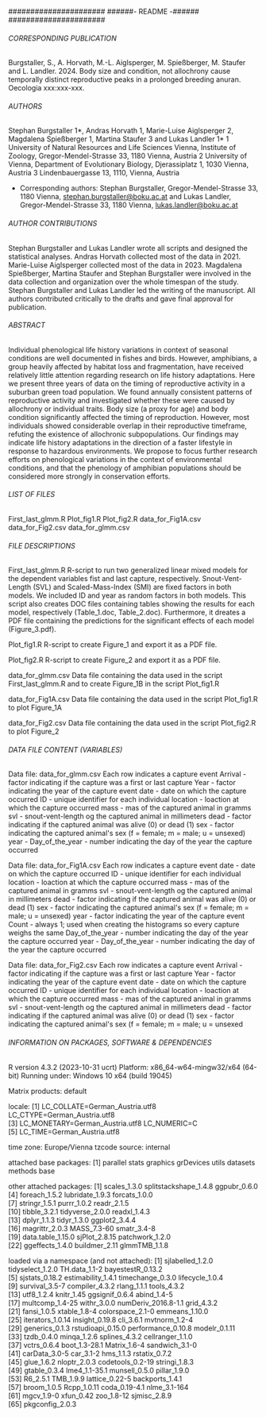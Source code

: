 ######################
######- README -###### 
######################

###### CORRESPONDING PUBLICATION ######
Burgstaller, S., A. Horvath, M.-L. Aiglsperger, M. Spießberger, M. Staufer and L. Landler. 2024.
Body size and condition, not allochrony cause temporally distinct reproductive peaks in a prolonged breeding anuran. Oecologia xxx:xxx-xxx.


###### AUTHORS ###### 
Stephan Burgstaller 1*, Andras Horvath 1, Marie-Luise Aiglsperger 2, Magdalena Spießberger 1, Martina Staufer 3 and Lukas Landler 1*
1 University of Natural Resources and Life Sciences Vienna, Institute of Zoology, Gregor-Mendel-Strasse 33, 1180 Vienna, Austria
2 University of Vienna, Department of Evolutionary Biology, Djerassiplatz 1, 1030 Vienna, Austria
3 Lindenbauergasse 13, 1110, Vienna, Austria
* Corresponding authors: Stephan Burgstaller, Gregor-Mendel-Strasse 33, 1180 Vienna, stephan.burgstaller@boku.ac.at and Lukas Landler, Gregor-Mendel-Strasse 33, 1180 Vienna, lukas.landler@boku.ac.at


###### AUTHOR CONTRIBUTIONS ######
Stephan Burgstaller and Lukas Landler wrote all scripts and designed the statistical analyses.
Andras Horvath collected most of the data in 2021.
Marie-Luise Aiglsperger collected most of the data in 2023.
Magdalena Spießberger, Martina Staufer and Stephan Burgstaller were involved in the data collection and organization over the whole timespan of the study. 
Stephan Burgstaller and Lukas Landler led the writing of the manuscript. All authors contributed critically to the drafts and gave final approval for publication.


###### ABSTRACT ###### 
Individual phenological life history variations in context of seasonal conditions are well documented in fishes and birds.
However, amphibians, a group heavily affected by habitat loss and fragmentation, have received relatively little attention regarding research on life history adaptations.
Here we present three years of data on the timing of reproductive activity in a suburban green toad population.
We found annually consistent patterns of reproductive activity and investigated whether these were caused by allochrony or individual traits.
Body size (a proxy for age) and body condition significantly affected the timing of reproduction.
However, most individuals showed considerable overlap in their reproductive timeframe, refuting the existence of allochronic subpopulations.
Our findings may indicate life history adaptations in the direction of a faster lifestyle in response to hazardous environments.
We propose to focus further research efforts on phenological variations in the context of environmental conditions, and that the phenology of amphibian populations should be considered more strongly in conservation efforts.


###### LIST OF FILES ######
First_last_glmm.R
Plot_fig1.R
Plot_fig2.R
data_for_Fig1A.csv
data_for_Fig2.csv
data_for_glmm.csv


###### FILE DESCRIPTIONS ######

First_last_glmm.R
R-script to run two generalized linear mixed models for the dependent variables fist and last capture, respectively.
Snout-Vent-Length (SVL) and Scaled-Mass-Index (SMI) are fixed factors in both models.
We included ID and year as random factors in both models.
This script also creates DOC files containing tables showing the results for each model, respectively (Table_1.doc, Table_2.doc).
Furthermore, it dreates a PDF file containing the predictions for the significant effects of each model (Figure_3.pdf).

Plot_fig1.R
R-script to create Figure_1 and export it as a PDF file.

Plot_fig2.R
R-script to create Figure_2 and export it as a PDF file.

data_for_glmm.csv
Data file containing the data used in the script First_last_glmm.R and to create Figure_1B in the script Plot_fig1.R

data_for_Fig1A.csv
Data file containing the data used in the script Plot_fig1.R to plot Figure_1A

data_for_Fig2.csv
Data file containing the data used in the script Plot_fig2.R to plot Figure_2


###### DATA FILE CONTENT (VARIABLES) ######

Data file: data_for_glmm.csv
Each row indicates a capture event
Arrival - factor indicating if the capture was a first or last capture
Year - factor indicating the year of the capture event
date - date on which the capture occurred
ID - unique identifier for each individual
location - loaction at which the capture occurred
mass - mas of the captured animal in gramms
svl - snout-vent-length og the captured animal in millimeters
dead - factor indicating if the captured animal was alive (0) or dead (1)
sex - factor indicating the captured animal's sex (f = female; m = male; u = unsexed)
year -
Day_of_the_year - number indicating the day of the year the capture occurred

Data file: data_for_Fig1A.csv
Each row indicates a capture event
date - date on which the capture occurred
ID - unique identifier for each individual
location - loaction at which the capture occurred
mass - mas of the captured animal in gramms
svl - snout-vent-length og the captured animal in millimeters
dead - factor indicating if the captured animal was alive (0) or dead (1)
sex - factor indicating the captured animal's sex (f = female; m = male; u = unsexed)
year - factor indicating the year of the capture event
Count - always 1; used when creating the histograms so every capture weighs the same
Day_of_the_year - number indicating the day of the year the capture occurred
year -
Day_of_the_year - number indicating the day of the year the capture occurred

Data file: data_for_Fig2.csv
Each row indicates a capture event
Arrival - factor indicating if the capture was a first or last capture
Year - factor indicating the year of the capture event
date - date on which the capture occurred
ID - unique identifier for each individual
location - loaction at which the capture occurred
mass - mas of the captured animal in gramms
svl - snout-vent-length og the captured animal in millimeters
dead - factor indicating if the captured animal was alive (0) or dead (1)
sex - factor indicating the captured animal's sex (f = female; m = male; u = unsexed


###### INFORMATION ON PACKAGES, SOFTWARE & DEPENDENCIES ######

R version 4.3.2 (2023-10-31 ucrt)
Platform: x86_64-w64-mingw32/x64 (64-bit)
Running under: Windows 10 x64 (build 19045)

Matrix products: default

locale:
[1] LC_COLLATE=German_Austria.utf8  LC_CTYPE=German_Austria.utf8   
[3] LC_MONETARY=German_Austria.utf8 LC_NUMERIC=C                   
[5] LC_TIME=German_Austria.utf8    

time zone: Europe/Vienna
tzcode source: internal

attached base packages:
[1] parallel  stats     graphics  grDevices utils     datasets  methods   base     

other attached packages:
 [1] scales_1.3.0          splitstackshape_1.4.8 ggpubr_0.6.0         
 [4] foreach_1.5.2         lubridate_1.9.3       forcats_1.0.0        
 [7] stringr_1.5.1         purrr_1.0.2           readr_2.1.5          
[10] tibble_3.2.1          tidyverse_2.0.0       readxl_1.4.3         
[13] dplyr_1.1.3           tidyr_1.3.0           ggplot2_3.4.4        
[16] magrittr_2.0.3        MASS_7.3-60           smatr_3.4-8          
[19] data.table_1.15.0     sjPlot_2.8.15         patchwork_1.2.0      
[22] ggeffects_1.4.0       buildmer_2.11         glmmTMB_1.1.8        

loaded via a namespace (and not attached):
 [1] sjlabelled_1.2.0    tidyselect_1.2.0    TH.data_1.1-2       bayestestR_0.13.2  
 [5] sjstats_0.18.2      estimability_1.4.1  timechange_0.3.0    lifecycle_1.0.4    
 [9] survival_3.5-7      compiler_4.3.2      rlang_1.1.1         tools_4.3.2        
[13] utf8_1.2.4          knitr_1.45          ggsignif_0.6.4      abind_1.4-5        
[17] multcomp_1.4-25     withr_3.0.0         numDeriv_2016.8-1.1 grid_4.3.2         
[21] fansi_1.0.5         xtable_1.8-4        colorspace_2.1-0    emmeans_1.10.0     
[25] iterators_1.0.14    insight_0.19.8      cli_3.6.1           mvtnorm_1.2-4      
[29] generics_0.1.3      rstudioapi_0.15.0   performance_0.10.8  modelr_0.1.11      
[33] tzdb_0.4.0          minqa_1.2.6         splines_4.3.2       cellranger_1.1.0   
[37] vctrs_0.6.4         boot_1.3-28.1       Matrix_1.6-4        sandwich_3.1-0     
[41] carData_3.0-5       car_3.1-2           hms_1.1.3           rstatix_0.7.2      
[45] glue_1.6.2          nloptr_2.0.3        codetools_0.2-19    stringi_1.8.3      
[49] gtable_0.3.4        lme4_1.1-35.1       munsell_0.5.0       pillar_1.9.0       
[53] R6_2.5.1            TMB_1.9.9           lattice_0.22-5      backports_1.4.1    
[57] broom_1.0.5         Rcpp_1.0.11         coda_0.19-4.1       nlme_3.1-164       
[61] mgcv_1.9-0          xfun_0.42           zoo_1.8-12          sjmisc_2.8.9       
[65] pkgconfig_2.0.3    
